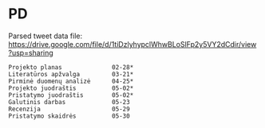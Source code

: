 # PD

Parsed tweet data file: https://drive.google.com/file/d/1tiDzlyhypclWhwBLoSlFp2y5VY2dCdir/view?usp=sharing
```
Projekto planas              02-28* 
Literatūros apžvalga         03-21*
Pirminė duomenų analizė      04-25*
Projekto juodraštis          05-02*
Pristatymo juodraštis        05-02*
Galutinis darbas             05-23
Recenzija                    05-29
Pristatymo skaidrės          05-30
```
